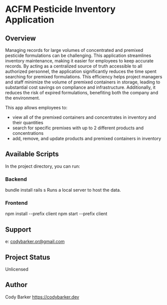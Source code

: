 # ACFM Pesticide Inventory Application

## Overview

Managing records for large volumes of concentrated and premixed pesticide formulations can be challenging. This application streamlines inventory maintenance, making it easier for employees to keep accurate records. By acting as a centralized source of truth accessible to all authorized personnel, the application significantly reduces the time spent searching for premixed formulations. This efficiency helps project managers and staff minimize the volume of premixed containers in storage, leading to substantial cost savings on compliance and infrastructure. Additionally, it reduces the risk of expired formulations, benefiting both the company and the environment.

This app allows employees to:

- view all of the premixed containers and concentrates in inventory and their quantities
- search for specific premixes with up to 2 different products and concentrations
- add, remove, and update products and premixed containers in inventory

## Available Scripts

In the project directory, you can run:

### Backend

bundle install
rails s
Runs a local server to host the data.

### Frontend

npm install --prefix client
npm start --prefix client

## Support

e: codybarker.or@gmail.com

## Project Status

Unlicensed

## Author

Cody Barker https://codybarker.dev
